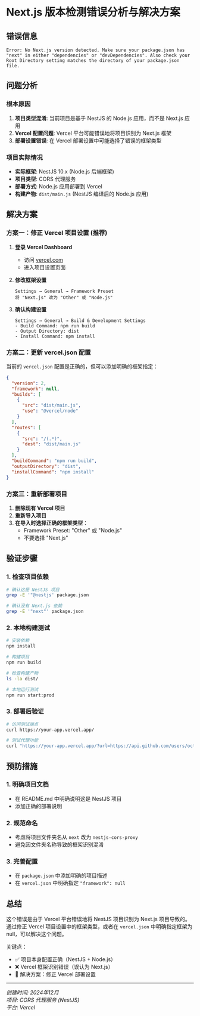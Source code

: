 # Next.js 版本检测错误分析与解决方案

## 错误信息
```
Error: No Next.js version detected. Make sure your package.json has "next" in either "dependencies" or "devDependencies". Also check your Root Directory setting matches the directory of your package.json file.
```

## 问题分析

### 根本原因
1. **项目类型混淆**: 当前项目是基于 NestJS 的 Node.js 应用，而不是 Next.js 应用
2. **Vercel 配置问题**: Vercel 平台可能错误地将项目识别为 Next.js 框架
3. **部署设置错误**: 在 Vercel 部署设置中可能选择了错误的框架类型

### 项目实际情况
- **实际框架**: NestJS 10.x (Node.js 后端框架)
- **项目类型**: CORS 代理服务
- **部署方式**: Node.js 应用部署到 Vercel
- **构建产物**: `dist/main.js` (NestJS 编译后的 Node.js 应用)

## 解决方案

### 方案一：修正 Vercel 项目设置 (推荐)

1. **登录 Vercel Dashboard**
   - 访问 [vercel.com](https://vercel.com)
   - 进入项目设置页面

2. **修改框架设置**
   ```
   Settings → General → Framework Preset
   将 "Next.js" 改为 "Other" 或 "Node.js"
   ```

3. **确认构建设置**
   ```
   Settings → General → Build & Development Settings
   - Build Command: npm run build
   - Output Directory: dist
   - Install Command: npm install
   ```

### 方案二：更新 vercel.json 配置

当前的 `vercel.json` 配置是正确的，但可以添加明确的框架指定：

```json
{
  "version": 2,
  "framework": null,
  "builds": [
    {
      "src": "dist/main.js",
      "use": "@vercel/node"
    }
  ],
  "routes": [
    {
      "src": "/(.*)",
      "dest": "dist/main.js"
    }
  ],
  "buildCommand": "npm run build",
  "outputDirectory": "dist",
  "installCommand": "npm install"
}
```

### 方案三：重新部署项目

1. **删除现有 Vercel 项目**
2. **重新导入项目**
3. **在导入时选择正确的框架类型**：
   - Framework Preset: "Other" 或 "Node.js"
   - 不要选择 "Next.js"

## 验证步骤

### 1. 检查项目依赖
```bash
# 确认这是 NestJS 项目
grep -E '"@nestjs' package.json

# 确认没有 Next.js 依赖
grep -E '"next"' package.json
```

### 2. 本地构建测试
```bash
# 安装依赖
npm install

# 构建项目
npm run build

# 检查构建产物
ls -la dist/

# 本地运行测试
npm run start:prod
```

### 3. 部署后验证
```bash
# 访问测试端点
curl https://your-app.vercel.app/

# 测试代理功能
curl "https://your-app.vercel.app/?url=https://api.github.com/users/octocat"
```

## 预防措施

### 1. 明确项目文档
- 在 README.md 中明确说明这是 NestJS 项目
- 添加正确的部署说明

### 2. 规范命名
- 考虑将项目文件夹名从 `next` 改为 `nestjs-cors-proxy`
- 避免因文件夹名称导致的框架识别混淆

### 3. 完善配置
- 在 `package.json` 中添加明确的项目描述
- 在 `vercel.json` 中明确指定 `"framework": null`

## 总结

这个错误是由于 Vercel 平台错误地将 NestJS 项目识别为 Next.js 项目导致的。通过修正 Vercel 项目设置中的框架类型，或者在 `vercel.json` 中明确指定框架为 null，可以解决这个问题。

关键点：
- ✅ 项目本身配置正确（NestJS + Node.js）
- ❌ Vercel 框架识别错误（误认为 Next.js）
- 🔧 解决方案：修正 Vercel 部署设置

---

*创建时间: 2024年12月*  
*项目: CORS 代理服务 (NestJS)*  
*平台: Vercel*